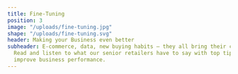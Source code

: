 ```yaml
---
title: Fine-Tuning
position: 3
image: "/uploads/fine-tuning.jpg"
shape: "/uploads/fine-tuning.svg"
header: Making your Business even better
subheader: E-commerce, data, new buying habits – they all bring their challenges.
  Read and listen to what our senior retailers have to say with top tips on how to
  improve business performance.
---
```


